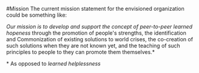 #Mission
The current mission statement for the envisioned organization could be something like:

*Our mission is to develop and support the concept of peer-to-peer learned hopeness* through the promotion of people's strengths, the identification and Commonization of existing solutions to world crises, the co-creation of such solutions when they are not known yet, and the teaching of such principles to people to they can promote them themselves.*

\* As opposed to *learned helplessness*
 